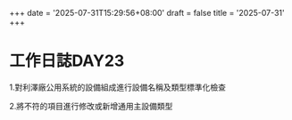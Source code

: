 +++
date = '2025-07-31T15:29:56+08:00'
draft = false
title = '2025-07-31'
+++
# 工作日誌DAY23

<!--more-->

1.對利澤廠公用系統的設備組成進行設備名稱及類型標準化檢查

2.將不符的項目進行修改或新增通用主設備類型